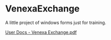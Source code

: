 # VenexaExchange

A little project of windows forms just for training.

[User Docs - Venexa Exchange.pdf](https://github.com/DCastle999/VenezaExchange/files/9882093/User.Docs.-.Venexa.Exchange.pdf)
